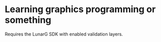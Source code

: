 # Learning graphics programming or something
Requires the LunarG SDK with enabled validation layers.